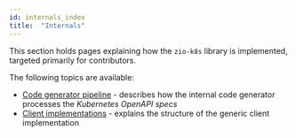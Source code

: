 ```yaml
---
id: internals_index
title:  "Internals"
---
```


This section holds pages explaining how the `zio-k8s` library is implemented, targeted primarily for contributors.

The following topics are available:

- [Code generator pipeline](codegen.md) - describes how the internal code generator processes the _Kubernetes OpenAPI specs_
- [Client implementations](clients.md) - explains the structure of the generic client implementation
